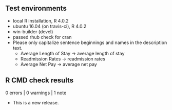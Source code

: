 ## Test environments
* local R installation, R 4.0.2
* ubuntu 16.04 (on travis-ci), R 4.0.2
* win-builder (devel)
* passed rhub check for cran
* Please only capitalize sentence beginnings and names in the description text.
  + Average Length of Stay -> average length of stay
  + Readmission Rates -> readmission rates
  + Average Net Pay -> average net pay

## R CMD check results

0 errors | 0 warnings | 1 note

* This is a new release.
